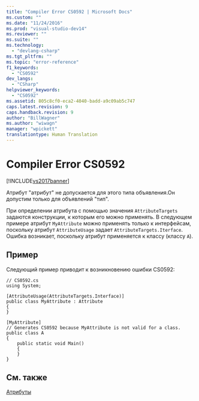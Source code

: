 ```yaml
---
title: "Compiler Error CS0592 | Microsoft Docs"
ms.custom: ""
ms.date: "11/24/2016"
ms.prod: "visual-studio-dev14"
ms.reviewer: ""
ms.suite: ""
ms.technology: 
  - "devlang-csharp"
ms.tgt_pltfrm: ""
ms.topic: "error-reference"
f1_keywords: 
  - "CS0592"
dev_langs: 
  - "CSharp"
helpviewer_keywords: 
  - "CS0592"
ms.assetid: 805c8cf0-eca2-4040-badd-a9c09ab5c747
caps.latest.revision: 9
caps.handback.revision: 9
author: "BillWagner"
ms.author: "wiwagn"
manager: "wpickett"
translationtype: Human Translation
---
```

# Compiler Error CS0592
[!INCLUDE[vs2017banner](../../../csharp/includes/vs2017banner.md)]

Атрибут "атрибут" не допускается для этого типа объявления.Он допустим только для объявлений "тип".  
  
 При определении атрибута с помощью значения `AttributeTargets` задаются конструкции, к которым его можно применять.  В следующем примере атрибут `MyAttribute` можно применять только к интерфейсам, поскольку атрибут `AttributeUsage` задает `AttributeTargets.Iterface`.  Ошибка возникает, поскольку атрибут применяется к классу \(классу `A`\).  
  
## Пример  
 Следующий пример приводит к возникновению ошибки CS0592:  
  
```  
// CS0592.cs  
using System;  
  
[AttributeUsage(AttributeTargets.Interface)]  
public class MyAttribute : Attribute   
{  
}  
  
[MyAttribute]  
// Generates CS0592 because MyAttribute is not valid for a class.   
public class A    
{  
    public static void Main()  
    {  
    }  
}  
```  
  
## См. также  
 [Атрибуты](../Topic/Attributes%20\(C%23%20and%20Visual%20Basic\).md)